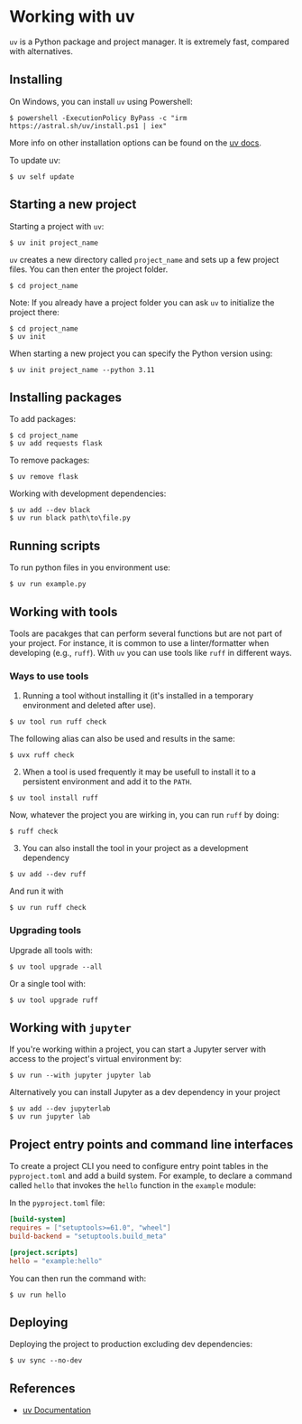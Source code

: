 # Working with uv

`uv` is a Python package and project manager. It is extremely fast, compared with alternatives.


## Installing 

On Windows, you can install `uv` using Powershell:

```
$ powershell -ExecutionPolicy ByPass -c "irm https://astral.sh/uv/install.ps1 | iex"
```

More info on other installation options can be found on the [uv docs](https://docs.astral.sh/uv/getting-started/installation/).

To update uv:

```
$ uv self update
```


## Starting a new project

Starting a project with `uv`:

```
$ uv init project_name
```

`uv` creates a new directory called `project_name` and sets up a few project files. You can then enter the project folder.

```
$ cd project_name
```

Note: If you already have a project folder you can ask `uv` to initialize the project there:

```
$ cd project_name
$ uv init
```

When starting a new project you can specify the Python version using:

```
$ uv init project_name --python 3.11
```

## Installing packages

To add packages:

```
$ cd project_name
$ uv add requests flask
```

To remove packages:

```
$ uv remove flask
```

Working with development dependencies:

```
$ uv add --dev black
$ uv run black path\to\file.py
```


## Running scripts

To run python files in you environment use:

```
$ uv run example.py
```


## Working with tools

Tools are pacakges that can perform several functions but are not part of your project. For instance, it is common to use a linter/formatter when developing (e.g., `ruff`). With `uv` you can use tools like `ruff` in different ways.

### Ways to use tools

1) Running a tool without installing it (it's installed in a temporary environment and deleted after use).  
  ```
  $ uv tool run ruff check
  ```
  The following alias can also be used and results in the same:
  ```
  $ uvx ruff check
  ```

2) When a tool is used frequently it may be usefull to install it to a persistent environment and add it to the `PATH`.
  ```
  $ uv tool install ruff
  ```
  Now, whatever the project you are wirking in, you can run `ruff` by doing:
  ```
  $ ruff check
  ```

3) You can also install the tool in your project as a development dependency
  ```
  $ uv add --dev ruff
  ```
  And run it with
  ```
  $ uv run ruff check
  ```

### Upgrading tools

Upgrade all tools with:
```
$ uv tool upgrade --all
```

Or a single tool with:
```
$ uv tool upgrade ruff
```



## Working with `jupyter`

If you're working within a project, you can start a Jupyter server with access to the project's virtual environment by:
```
$ uv run --with jupyter jupyter lab
```

Alternatively you can install Jupyter as a dev dependency in your project
```
$ uv add --dev jupyterlab
$ uv run jupyter lab
```


## Project entry points and command line interfaces

To create a project CLI you need to configure entry point tables in the `pyproject.toml` and add a build system. For example, to declare a command called `hello` that invokes the `hello` function in the `example` module:

In the `pyproject.toml` file:

```toml
[build-system]
requires = ["setuptools>=61.0", "wheel"]
build-backend = "setuptools.build_meta"

[project.scripts]
hello = "example:hello"
```

You can then run the command with:
```
$ uv run hello
```


## Deploying

Deploying the project to production excluding dev dependencies:

```
$ uv sync --no-dev
```

## References

- [uv Documentation](https://docs.astral.sh/uv/)

